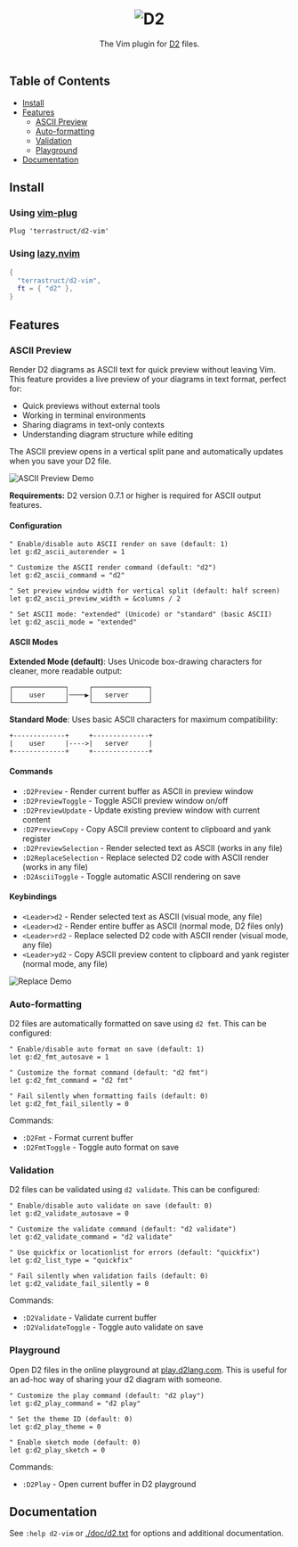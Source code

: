 <div align="center">
  <h1 align="center">
    <img src="./logo.svg" alt="D2" />
  </h1>

The Vim plugin for [D2](https://d2lang.com) files.
<br />
<br />
</div>

## Table of Contents

- [Install](#install)
- [Features](#features)
  - [ASCII Preview](#ascii-preview)
  - [Auto-formatting](#auto-formatting)  
  - [Validation](#validation)
  - [Playground](#playground)
- [Documentation](#documentation)

## Install

### Using [vim-plug](https://github.com/junegunn/vim-plug)
```vim
Plug 'terrastruct/d2-vim'
```

### Using [lazy.nvim](https://github.com/folke/lazy.nvim)
```lua
{
  "terrastruct/d2-vim",
  ft = { "d2" },
}
```

## Features

### ASCII Preview
Render D2 diagrams as ASCII text for quick preview without leaving Vim. This feature provides a live preview of your diagrams in text format, perfect for:
- Quick previews without external tools
- Working in terminal environments
- Sharing diagrams in text-only contexts
- Understanding diagram structure while editing

The ASCII preview opens in a vertical split pane and automatically updates when you save your D2 file.

![ASCII Preview Demo](output.gif)

**Requirements:** D2 version 0.7.1 or higher is required for ASCII output features.

#### Configuration

```vim
" Enable/disable auto ASCII render on save (default: 1)
let g:d2_ascii_autorender = 1

" Customize the ASCII render command (default: "d2")
let g:d2_ascii_command = "d2"

" Set preview window width for vertical split (default: half screen)
let g:d2_ascii_preview_width = &columns / 2

" Set ASCII mode: "extended" (Unicode) or "standard" (basic ASCII)
let g:d2_ascii_mode = "extended"
```

#### ASCII Modes

**Extended Mode (default)**: Uses Unicode box-drawing characters for cleaner, more readable output:
```
┌─────────────┐     ┌──────────────┐
│    user     │────▶│   server     │
└─────────────┘     └──────────────┘
```

**Standard Mode**: Uses basic ASCII characters for maximum compatibility:
```
+-------------+     +--------------+
|    user     |---->|   server     |
+-------------+     +--------------+
```

#### Commands
- `:D2Preview` - Render current buffer as ASCII in preview window
- `:D2PreviewToggle` - Toggle ASCII preview window on/off
- `:D2PreviewUpdate` - Update existing preview window with current content
- `:D2PreviewCopy` - Copy ASCII preview content to clipboard and yank register
- `:D2PreviewSelection` - Render selected text as ASCII (works in any file)
- `:D2ReplaceSelection` - Replace selected D2 code with ASCII render (works in any file)
- `:D2AsciiToggle` - Toggle automatic ASCII rendering on save

#### Keybindings
- `<Leader>d2` - Render selected text as ASCII (visual mode, any file)
- `<Leader>d2` - Render entire buffer as ASCII (normal mode, D2 files only)
- `<Leader>rd2` - Replace selected D2 code with ASCII render (visual mode, any file)
- `<Leader>yd2` - Copy ASCII preview content to clipboard and yank register (normal mode, any file)

![Replace Demo](replace.gif)

### Auto-formatting
D2 files are automatically formatted on save using `d2 fmt`. This can be configured:

```vim
" Enable/disable auto format on save (default: 1)
let g:d2_fmt_autosave = 1

" Customize the format command (default: "d2 fmt")
let g:d2_fmt_command = "d2 fmt"

" Fail silently when formatting fails (default: 0)
let g:d2_fmt_fail_silently = 0
```

Commands:
- `:D2Fmt` - Format current buffer
- `:D2FmtToggle` - Toggle auto format on save

### Validation
D2 files can be validated using `d2 validate`. This can be configured:

```vim
" Enable/disable auto validate on save (default: 0)
let g:d2_validate_autosave = 0

" Customize the validate command (default: "d2 validate")
let g:d2_validate_command = "d2 validate"

" Use quickfix or locationlist for errors (default: "quickfix")
let g:d2_list_type = "quickfix"

" Fail silently when validation fails (default: 0)
let g:d2_validate_fail_silently = 0
```

Commands:
- `:D2Validate` - Validate current buffer
- `:D2ValidateToggle` - Toggle auto validate on save

### Playground
Open D2 files in the online playground at [play.d2lang.com](https://play.d2lang.com). This
is useful for an ad-hoc way of sharing your d2 diagram with someone.

```vim
" Customize the play command (default: "d2 play")
let g:d2_play_command = "d2 play"

" Set the theme ID (default: 0)
let g:d2_play_theme = 0

" Enable sketch mode (default: 0)
let g:d2_play_sketch = 0
```

Commands:
- `:D2Play` - Open current buffer in D2 playground

## Documentation

See `:help d2-vim` or [./doc/d2.txt](./doc/d2.txt) for options and additional documentation.
